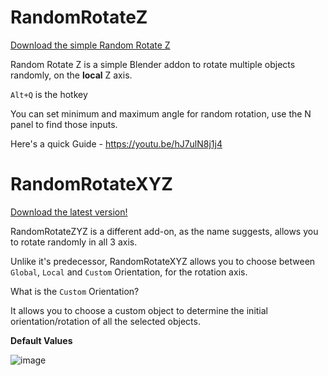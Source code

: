 # RandomRotateZ

[Download the simple Random Rotate Z](https://github.com/abhiraaid/RandomRotate/releases/tag/RandomRotateZ)

Random Rotate Z is a simple Blender addon to rotate multiple objects randomly, on the **local** Z axis.

`Alt+Q` is the hotkey

You can set minimum and maximum angle for random rotation, use the N panel to find those inputs.

Here's a quick Guide - https://youtu.be/hJ7ulN8j1j4




# RandomRotateXYZ

[Download the latest version!](https://github.com/abhiraaid/RandomRotate/releases/tag/RandomRotateXYZ)

RandomRotateZYZ is a different add-on, as the name suggests, allows you to rotate randomly in all 3 axis. 

Unlike it's predecessor, RandomRotateXYZ allows you to choose between `Global`, `Local` and `Custom` Orientation, for the rotation axis.


What is the `Custom` Orientation?

It allows you to choose a custom object to determine the initial orientation/rotation of all the selected objects.


**Default Values**

![image](https://github.com/abhiraaid/RandomRotate/assets/108699606/a42e7d0e-3ceb-48bf-8d8b-60ef3cfb17d1)

